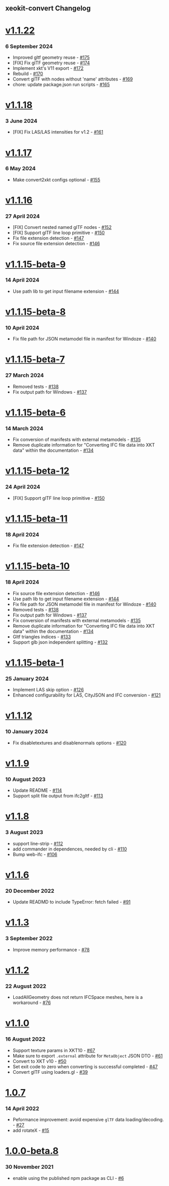 ## xeokit-convert Changelog

# [v1.1.22](https://github.com/xeokit/xeokit-convert/compare/v1.1.18...v1.1.22)

### 6 September 2024

-  Improved gltf geometry reuse - [#175](https://github.com/xeokit/xeokit-convert/pull/175)
-  [FIX] Fix glTF geometry reuse - [#174](https://github.com/xeokit/xeokit-convert/pull/174)
-  Implement xkt's V11 export - [#172](https://github.com/xeokit/xeokit-convert/pull/172)
-  Rebuild - [#170](https://github.com/xeokit/xeokit-convert/pull/170)
-  Convert glTF with nodes without 'name' attributes - [#169](https://github.com/xeokit/xeokit-convert/pull/169)
-  chore: update package.json run scripts - [#165](https://github.com/xeokit/xeokit-convert/pull/165)

# [v1.1.18](https://github.com/xeokit/xeokit-convert/compare/v1.1.17...v1.1.18)

### 3 June 2024

-  [FIX] Fix LAS/LAS intensities for v1.2 - [#161](https://github.com/xeokit/xeokit-convert/pull/161)

# [v1.1.17](https://github.com/xeokit/xeokit-convert/compare/v1.1.16...v1.1.17)

### 6 May 2024

-  Make convert2xkt configs optional - [#155](https://github.com/xeokit/xeokit-convert/pull/155)

# [v1.1.16](https://github.com/xeokit/xeokit-convert/compare/v1.1.15-beta-9...v1.1.16)

### 27 April 2024

-  [FIX] Convert nested named glTF nodes - [#152](https://github.com/xeokit/xeokit-convert/pull/152)
-  [FIX] Support glTF line loop primitive - [#150](https://github.com/xeokit/xeokit-convert/pull/150)
-  Fix file extension detection - [#147](https://github.com/xeokit/xeokit-convert/pull/147)
-  Fix source file extension detection - [#146](https://github.com/xeokit/xeokit-convert/pull/146)

# [v1.1.15-beta-9](https://github.com/xeokit/xeokit-convert/compare/v1.1.15-beta-8...v1.1.15-beta-9)

### 14 April 2024

-  Use path lib to get input filename extension - [#144](https://github.com/xeokit/xeokit-convert/pull/144)

# [v1.1.15-beta-8](https://github.com/xeokit/xeokit-convert/compare/v1.1.15-beta-7...v1.1.15-beta-8)

### 10 April 2024

-  Fix file path for JSON metamodel file in manifest for Windoze - [#140](https://github.com/xeokit/xeokit-convert/pull/140)

# [v1.1.15-beta-7](https://github.com/xeokit/xeokit-convert/compare/v1.1.15-beta-6...v1.1.15-beta-7)

### 27 March 2024

-  Removed tests - [#138](https://github.com/xeokit/xeokit-convert/pull/138)
-  Fix output path for Windows - [#137](https://github.com/xeokit/xeokit-convert/pull/137)

# [v1.1.15-beta-6](https://github.com/xeokit/xeokit-convert/compare/v1.1.15-beta-5...v1.1.15-beta-6)

### 14 March 2024

-  Fix conversion of manifests with external metamodels - [#135](https://github.com/xeokit/xeokit-convert/pull/135)
-  Remove duplicate information for "Converting IFC file data into XKT data" within the documentation - [#134](https://github.com/xeokit/xeokit-convert/pull/134)

# [v1.1.15-beta-12](https://github.com/xeokit/xeokit-convert/compare/v1.1.15-beta-11...v1.1.15-beta-12)

### 24 April 2024

-  [FIX] Support glTF line loop primitive - [#150](https://github.com/xeokit/xeokit-convert/pull/150)

# [v1.1.15-beta-11](https://github.com/xeokit/xeokit-convert/compare/v1.1.15-beta-10...v1.1.15-beta-11)

### 18 April 2024

-  Fix file extension detection - [#147](https://github.com/xeokit/xeokit-convert/pull/147)

# [v1.1.15-beta-10](https://github.com/xeokit/xeokit-convert/compare/v1.1.15-beta-1...v1.1.15-beta-10)

### 18 April 2024

-  Fix source file extension detection - [#146](https://github.com/xeokit/xeokit-convert/pull/146)
-  Use path lib to get input filename extension - [#144](https://github.com/xeokit/xeokit-convert/pull/144)
-  Fix file path for JSON metamodel file in manifest for Windoze - [#140](https://github.com/xeokit/xeokit-convert/pull/140)
-  Removed tests - [#138](https://github.com/xeokit/xeokit-convert/pull/138)
-  Fix output path for Windows - [#137](https://github.com/xeokit/xeokit-convert/pull/137)
-  Fix conversion of manifests with external metamodels - [#135](https://github.com/xeokit/xeokit-convert/pull/135)
-  Remove duplicate information for "Converting IFC file data into XKT data" within the documentation - [#134](https://github.com/xeokit/xeokit-convert/pull/134)
-  Gltf triangles indices - [#133](https://github.com/xeokit/xeokit-convert/pull/133)
-  Support glb json independent splitting - [#132](https://github.com/xeokit/xeokit-convert/pull/132)

# [v1.1.15-beta-1](https://github.com/xeokit/xeokit-convert/compare/v1.1.12...v1.1.15-beta-1)

### 25 January 2024

-  Implement LAS skip option - [#126](https://github.com/xeokit/xeokit-convert/pull/126)
-  Enhanced configurability for LAS, CityJSON and IFC conversion - [#121](https://github.com/xeokit/xeokit-convert/pull/121)

# [v1.1.12](https://github.com/xeokit/xeokit-convert/compare/v1.1.11...v1.1.12)

### 10 January 2024

-  Fix disabletextures and disablenormals options - [#120](https://github.com/xeokit/xeokit-convert/pull/120)

# [v1.1.9](https://github.com/xeokit/xeokit-convert/compare/v1.1.8...v1.1.9)

### 10 August 2023

-  Update README - [#114](https://github.com/xeokit/xeokit-convert/pull/114)
-  Support split file output from ifc2gltf - [#113](https://github.com/xeokit/xeokit-convert/pull/113)

# [v1.1.8](https://github.com/xeokit/xeokit-convert/compare/v1.1.7...v1.1.8)

### 3 August 2023

-  support line-strip - [#112](https://github.com/xeokit/xeokit-convert/pull/112)
-  add commander in dependences, needed by cli - [#110](https://github.com/xeokit/xeokit-convert/pull/110)
-  Bump web-ifc - [#106](https://github.com/xeokit/xeokit-convert/pull/106)

# [v1.1.6](https://github.com/xeokit/xeokit-convert/compare/v1.1.3...v1.1.6)

### 20 December 2022

-  Update READMD to include TypeError: fetch failed - [#91](https://github.com/xeokit/xeokit-convert/pull/91)

# [v1.1.3](https://github.com/xeokit/xeokit-convert/compare/v1.1.2...v1.1.3)

### 3 September 2022

-  Improve memory performance - [#78](https://github.com/xeokit/xeokit-convert/pull/78)

# [v1.1.2](https://github.com/xeokit/xeokit-convert/compare/v1.1.1...v1.1.2)

### 22 August 2022

-  LoadAllGeometry does not return IFCSpace meshes, here is a workaround - [#76](https://github.com/xeokit/xeokit-convert/pull/76)

# [v1.1.0](https://github.com/xeokit/xeokit-convert/compare/1.0.7...v1.1.0)

### 16 August 2022

-  Support texture params in XKT10 - [#67](https://github.com/xeokit/xeokit-convert/pull/67)
-  Make sure to export `.external` attribute for `MetaObject` JSON DTO - [#61](https://github.com/xeokit/xeokit-convert/pull/61)
-  Convert to XKT v10 - [#50](https://github.com/xeokit/xeokit-convert/pull/50)
-  Set exit code to zero when converting is successful completed - [#47](https://github.com/xeokit/xeokit-convert/pull/47)
-  Convert glTF using loaders.gl - [#39](https://github.com/xeokit/xeokit-convert/pull/39)

# [1.0.7](https://github.com/xeokit/xeokit-convert/compare/1.0.0-beta.8...1.0.7)

### 14 April 2022

-  Peformance improvement: avoid expensive `glTF` data loading/decoding. - [#27](https://github.com/xeokit/xeokit-convert/pull/27)
-  add rotateX - [#15](https://github.com/xeokit/xeokit-convert/pull/15)

# [1.0.0-beta.8]()

### 30 November 2021

-  enable using the published npm package as CLI - [#6](https://github.com/xeokit/xeokit-convert/pull/6)
